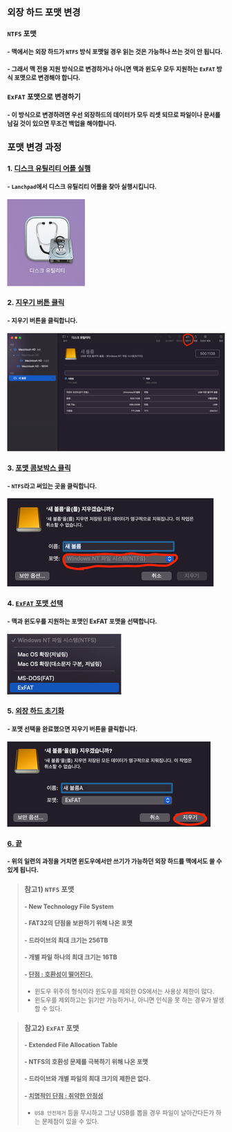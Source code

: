 ## 외장 하드 포맷 변경

### ```NTFS``` 포맷
#### - 맥에서는 외장 하드가 ```NTFS``` 방식 포맷일 경우 읽는 것은 가능하나 쓰는 것이 안 됩니다. 
#### - 그래서 맥 전용 지원 방식으로 변경하거나 아니면 맥과 윈도우 모두 지원하는 ```ExFAT``` 방식 포맷으로 변경해야 합니다.

### ```ExFAT``` 포맷으로 변경하기
#### - 이 방식으로 변경하려면 우선 외장하드의 데이터가 모두 리셋 되므로 파일이나 문서를 남길 것이 있으면 무조건 백업을 해야합니다.

## 포맷 변경 과정
### **1. <U>디스크 유틸리티 어플 실행**</U>
#### - ```Lanchpad```에서 디스크 유틸리티 어플을 찾아 실행시킵니다. 
####  ![Disk-Setting](images/Disk-Setting-1.png)

### **2. <U>지우기 버튼 클릭**</U>
#### - 지우기 버튼을 클릭합니다.
#### ![Disk-Setting](images/Disk-Setting-2.png)

### **3. <U>포맷 콤보박스 클릭**</U>
#### - ```NTFS```라고 써있는 곳을 클릭합니다.
#### ![Disk-Setting](images/Disk-Setting-3.png)

### **4. <U>```ExFAT``` 포맷 선택**</U>
#### - 맥과 윈도우를 지원하는 포맷인 ExFAT 포맷을 선택합니다.
#### ![Disk-Setting](images/Disk-Setting-4.png)

### **5. <U>외장 하드 초기화**</U>
#### - 포맷 선택을 완료했으면 지우기 버튼을 클릭합니다.
#### ![Disk-Setting](images/Disk-Setting-5.png)

### <U>**6. 끝**</U>
#### - 위의 일련의 과정을 거치면 윈도우에서만 쓰기가 가능하던 외장 하드를 맥에서도 쓸 수 있게 됩니다.

> ### 참고1) ```NTFS``` 포맷
> #### - New Technology File System
> #### - FAT32의 단점을 보완하기 위해 나온 포맷
> #### - 드라이브의 최대 크기는 256TB
> #### - 개별 파일 하나의 최대 크기는 16TB
> #### - <U>단점 : 호환성이 떨어진다.</U>
>  - 윈도우 위주의 형식이라 윈도우를 제외한 OS에서는 사용상 제한이 많다.
>  - 윈도우를 제외하고는 읽기만 가능하거나, 아니면 인식을 못 하는 경우가 발생할 수 있다.

> ### 참고2) ```ExFAT``` 포맷 
> #### - Extended File Allocation Table
> #### - NTFS의 호환성 문제를 극복하기 위해 나온 포맷
> #### - 드라이브와 개별 파일의 최대 크기의 제한은 없다.
> #### - <U>치명적인 단점 : 취약한 안정성</U>
> - ```USB 안전제거``` 등을 무시하고 그냥 USB를 뽑을 경우 파일이 날아간다든가 하는 문제점이 있을 수 있다.